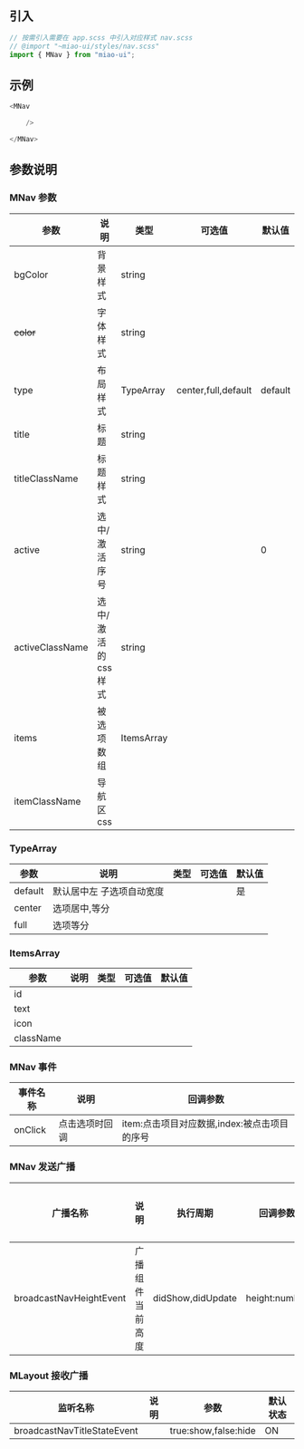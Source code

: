 ## 引入

```ts
// 按需引入需要在 app.scss 中引入对应样式 nav.scss
// @import "~miao-ui/styles/nav.scss"
import { MNav } from "miao-ui";
```

## 示例

```ts
<MNav

    />

</MNav>
```

## 参数说明

### MNav 参数

| 参数| 说明| 类型| 可选值 | 默认值 |
| --- | --- | --- | --- | --- |
|bgColor|背景样式|string|
|~~color~~|字体样式|string|
|type|布局样式|TypeArray|center,full,default|default|
|title|标题|string|||
|titleClassName|标题样式|string|
|active|选中/激活序号|string||0|
|activeClassName|选中/激活的css样式|string|
|items|被选项数组|ItemsArray|
|itemClassName|导航区 css




### TypeArray

| 参数| 说明| 类型| 可选值 | 默认值 |
| --- | --- | --- | --- | --- |
|default|默认居中左 子选项自动宽度|||是|
|center|选项居中,等分|
|full|选项等分|


### ItemsArray

| 参数| 说明| 类型| 可选值 | 默认值 |
| --- | --- | --- | --- | --- |
|id|
|text|
|icon|
|className|



### MNav 事件

| 事件名称 |说明| 回调参数 |
| --- | --- | --- |
| onClick | 点击选项时回调 | item:点击项目对应数据,index:被点击项目的序号 |

### MNav 发送广播

| 广播名称 |说明| 执行周期 | 回调参数 |默认状态 |
| --- | --- | --- |--- |--- |
| broadcastNavHeightEvent | 广播组件当前高度 | didShow,didUpdate |height:number|OFF|

### MLayout 接收广播

| 监听名称 | 说明 | 参数 |默认状态 |
| --- | --- | --- |--- |
| broadcastNavTitleStateEvent |  | true:show,false:hide | ON |
